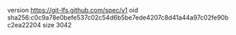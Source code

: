 version https://git-lfs.github.com/spec/v1
oid sha256:c0c9a78e0befe537c02c54d6b5be7ede4207c8d41a44a97c02fe90bc2ea22204
size 3042
